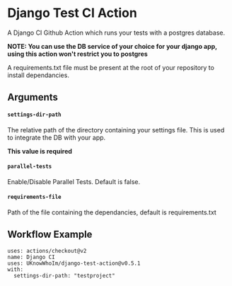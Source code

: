 # Django Test CI Action

A Django CI Github Action which runs your tests with a postgres database.

**NOTE: You can use the DB service of your choice for your django app, using this action won't restrict you to postgres**

A requirements.txt file must be present at the root of your repository to install dependancies.

## Arguments

#### `settings-dir-path`
The relative path of the directory containing your settings file. This is used to integrate the DB with your app. 

**This value is required**

#### `parallel-tests`
Enable/Disable Parallel Tests. Default is false.

#### `requirements-file`
Path of the file containing the dependancies, default is requirements.txt

## Workflow Example

```
uses: actions/checkout@v2
name: Django CI
uses: UKnowWhoIm/django-test-action@v0.5.1
with:
  settings-dir-path: "testproject"
```
